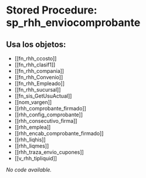 # Stored Procedure: sp_rhh_enviocomprobante

## Usa los objetos:
- [[fn_rhh_ccosto]]
- [[fn_rhh_clasif1]]
- [[fn_rhh_compania]]
- [[fn_rhh_Convenio]]
- [[fn_rhh_Empleado]]
- [[fn_rhh_sucursal]]
- [[fn_sis_GetUsuActual]]
- [[nom_vargen]]
- [[rhh_comprobante_firmado]]
- [[rhh_config_comprobante]]
- [[rhh_consecutivo_firma]]
- [[rhh_emplea]]
- [[rhh_encab_comprobante_firmado]]
- [[rhh_liqhis]]
- [[rhh_liqmes]]
- [[rhh_traza_envio_cupones]]
- [[v_rhh_tipliquid]]

*No code available.*
